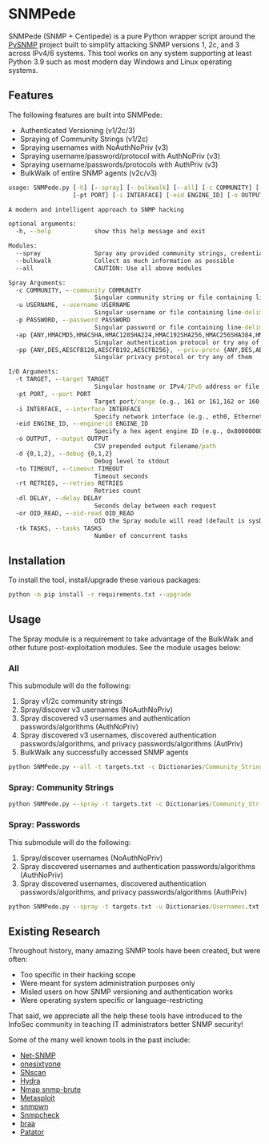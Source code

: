 # SNMPede

SNMPede (SNMP + Centipede) is a pure Python wrapper script around the [PySNMP](https://www.pysnmp.com) project built to simplify attacking SNMP versions 1, 2c, and 3 across IPv4/6 systems. This tool works on any system supporting at least Python 3.9 such as most modern day Windows and Linux operating systems.

## Features

The following features are built into SNMPede:

- Authenticated Versioning (v1/2c/3)
- Spraying of Community Strings (v1/2c)
- Spraying usernames with NoAuthNoPriv (v3)
- Spraying username/password/protocol with AuthNoPriv (v3)
- Spraying username/passwords/protocols with AuthPriv (v3)
- BulkWalk of entire SNMP agents (v2c/v3)

```cmd
usage: SNMPede.py [-h] [--spray] [--bulkwalk] [--all] [-c COMMUNITY] [-u USERNAME] [-p PASSWORD] [-ap {ANY,HMACMD5,HMACSHA,HMAC128SHA224,HMAC192SHA256,HMAC256SHA384,HMAC384SHA512}] [-pp {ANY,DES,AESCFB128,AESCFB192,AESCFB256}] [-t TARGET]
                  [-pt PORT] [-i INTERFACE] [-eid ENGINE_ID] [-o OUTPUT] [-d {0,1,2}] [-to TIMEOUT] [-rt RETRIES] [-dl DELAY] [-or OID_READ] [-tk TASKS]

A modern and intelligent approach to SNMP hacking

optional arguments:
  -h, --help            show this help message and exit

Modules:
  --spray               Spray any provided community strings, credentials (user/pass), and combos
  --bulkwalk            Collect as much information as possible
  --all                 CAUTION: Use all above modules

Spray Arguments:
  -c COMMUNITY, --community COMMUNITY
                        Singular community string or file containing line-delimited strings
  -u USERNAME, --username USERNAME
                        Singular username or file containing line-delimited usernames
  -p PASSWORD, --password PASSWORD
                        Singular password or file containing line-delimited passwords
  -ap {ANY,HMACMD5,HMACSHA,HMAC128SHA224,HMAC192SHA256,HMAC256SHA384,HMAC384SHA512}, --auth-proto {ANY,HMACMD5,HMACSHA,HMAC128SHA224,HMAC192SHA256,HMAC256SHA384,HMAC384SHA512}
                        Singular authentication protocol or try any of them
  -pp {ANY,DES,AESCFB128,AESCFB192,AESCFB256}, --priv-proto {ANY,DES,AESCFB128,AESCFB192,AESCFB256}
                        Singular privacy protocol or try any of them

I/O Arguments:
  -t TARGET, --target TARGET
                        Singular hostname or IPv4/IPv6 address or file containing line-delimited targets
  -pt PORT, --port PORT
                        Target port/range (e.g., 161 or 161,162 or 160-165)
  -i INTERFACE, --interface INTERFACE
                        Specify network interface (e.g., eth0, Ethernet0)
  -eid ENGINE_ID, --engine-id ENGINE_ID
                        Specify a hex agent engine ID (e.g., 0x80000000011234567890abcdef)
  -o OUTPUT, --output OUTPUT
                        CSV prepended output filename/path
  -d {0,1,2}, --debug {0,1,2}
                        Debug level to stdout
  -to TIMEOUT, --timeout TIMEOUT
                        Timeout seconds
  -rt RETRIES, --retries RETRIES
                        Retries count
  -dl DELAY, --delay DELAY
                        Seconds delay between each request
  -or OID_READ, --oid-read OID_READ
                        OID the Spray module will read (default is sysDescr.0)
  -tk TASKS, --tasks TASKS
                        Number of concurrent tasks
```

## Installation

To install the tool, install/upgrade these various packages:

```cmd
python -m pip install -r requirements.txt --upgrade
```

## Usage

The Spray module is a requirement to take advantage of the BulkWalk and other future post-exploitation modules. See the module usages below:

### All

This submodule will do the following:

1. Spray v1/2c community strings
2. Spray/discover v3 usernames (NoAuthNoPriv)
3. Spray discovered v3 usernames and authentication passwords/algorithms (AuthNoPriv)
4. Spray discovered v3 usernames, discovered authentication passwords/algorithms, and privacy passwords/algorithms (AutPriv)
5. BulkWalk any successfully accessed SNMP agents

```cmd
python SNMPede.py --all -t targets.txt -c Dictionaries/Community_Strings.txt -u Dictionaries/Usernames.txt -p Dictionaries/Passwords.txt
```

### Spray: Community Strings

```cmd
python SNMPede.py --spray -t targets.txt -c Dictionaries/Community_Strings.txt
```

### Spray: Passwords

This submodule will do the following:

1. Spray/discover usernames (NoAuthNoPriv)
2. Spray discovered usernames and authentication passwords/algorithms (AuthNoPriv)
3. Spray discovered usernames, discovered authentication passwords/algorithms, and privacy passwords/algorithms (AuthPriv)

```cmd
python SNMPede.py --spray -t targets.txt -u Dictionaries/Usernames.txt -p Dictionaries/Passwords.txt
```

## Existing Research

Throughout history, many amazing SNMP tools have been created, but were often:

- Too specific in their hacking scope
- Were meant for system administration purposes only
- Misled users on how SNMP versioning and authentication works
- Were operating system specific or language-restricting

That said, we appreciate all the help these tools have introduced to the InfoSec community in teaching IT administrators better SNMP security!

Some of the many well known tools in the past include:

- [Net-SNMP](http://www.net-snmp.org/)
- [onesixtyone](https://github.com/trailofbits/onesixtyone)
- [SNscan](https://www.softpedia.com/get/Network-Tools/Network-IP-Scanner/SNScan.shtml)
- [Hydra](https://github.com/vanhauser-thc/thc-hydra)
- [Nmap snmp-brute](https://nmap.org/nsedoc/scripts/snmp-brute.html)
- [Metasploit](https://github.com/rapid7/metasploit-framework/blob/master/documentation/modules/auxiliary/scanner/snmp/snmp_login.md)
- [snmpwn](https://github.com/hatlord/snmpwn)
- [Snmpcheck](https://www.nothink.org/codes/snmpcheck/index.php)
- [braa](https://github.com/mteg/braa)
- [Patator](https://github.com/lanjelot/patator)
